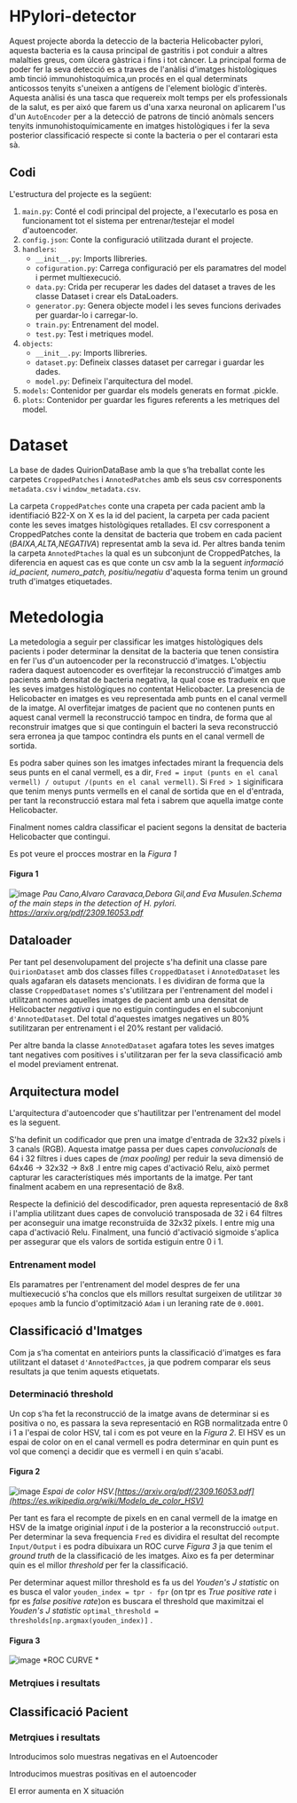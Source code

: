 # HPylori-detector
Aquest projecte aborda la deteccio de la bacteria Helicobacter pylori, aquesta bacteria es la causa principal de gastritis i pot conduir a altres malalties greus, com úlcera gàstrica i fins i tot càncer. La principal forma de poder fer la seva detecció es a traves de l'anàlisi d'imatges histològiques amb tinció immunohistoquímica,un procés en el qual determinats anticossos tenyits s'uneixen a antígens de l'element
biològic d'interès. Aquesta anàlisi és una tasca que requereix molt temps per els professionals de la salut, es per aixó que farem us d'una xarxa neuronal on aplicarem l'us d'un ``AutoEncoder`` per a la detecció de patrons de tinció anòmals sencers tenyits inmunohistoquímicamente en imatges histològiques i fer la seva posterior classificació respecte si conte la bacteria o per el contarari esta sà.

## Codi
L'estructura del projecte es la següent:
1. ``main.py``: Conté el codi principal del projecte, a l'executarlo es posa en funcionament tot el sistema per entrenar/testejar el model d'autoencoder.
2. ``config.json``: Conte la configuració utilitzada durant el projecte.
3. ``handlers``:
   - ``__init__.py``: Imports llibreries.
   - ``cofiguration.py``: Carrega configuració per els paramatres del model i permet multiexecució.
   - ``data.py``: Crida per recuperar les dades del dataset a traves de les classe Dataset i crear els DataLoaders.
   - ``generator.py``: Genera objecte model i les seves funcions derivades per guardar-lo i carregar-lo.
   - ``train.py``: Entrenament del model.
   - ``test.py``: Test i metriques model.
4. ``objects``:
   - ``__init__.py``: Imports llibreries.
   - ``dataset.py``: Defineix classes dataset per carregar i guardar les dades.
   - ``model.py``: Defineix l'arquitectura del model.
5. ``models``: Contenidor per guardar els models generats en format .pickle.
6. ``plots``: Contenidor per guardar les figures referents a les metriques del model.


# Dataset

La base de dades QuirionDataBase amb la que s’ha treballat conte les carpetes ``CroppedPatches`` i ``AnnotedPatches`` amb els seus csv corresponents ``metadata.csv`` i ``window_metadata.csv``. 

La carpeta ``CroppedPatches`` conte una crapeta per cada pacient amb la identifiació B22-X on X es la id del pacient, la carpeta per cada pacient conte les seves imatges histològiques retallades. El csv corresponent a CroppedPatches conte la densitat de bacteria que trobem en cada pacient (*BAIXA,ALTA,NEGATIVA*) representat amb la seva id. Per altres banda tenim la carpeta ``AnnotedPtaches`` la qual es un subconjunt de CroppedPatches, la diferencia en aquest cas es que conte un csv amb la la seguent *informació id_pacient, numero_patch, positiu/negatiu* d'aquesta forma tenim un ground truth d'imatges etiquetades.

# Metedologia

La metedologia a seguir per classificar les imatges histològiques dels pacients i poder determinar la densitat de la bacteria que tenen consistira en fer l'us d'un autoencoder per la reconstrucció d'imatges. L'objectiu radera daquest autoencoder es overfitejar la reconstrucció d'imatges amb pacients amb densitat de bacteria negativa, la qual cose es tradueix en que les seves imatges histològiques no contentat Helicobacter. La presencia de Helicobacter en imatges es veu representada amb punts en el canal vermell de la imatge. Al overfitejar imatges de pacient que no contenen punts en aquest canal vermell la reconstrucció tampoc en tindra, de forma que al reconstruir imatges que si que continguin el bacteri la seva reconstrucció sera erronea ja que tampoc contindra els punts en el canal vermell de sortida.

Es podra saber quines son les imatges infectades mirant la frequencia dels seus punts en el canal vermell, es a dir, ``Fred = input (punts en el canal vermell) / outuput /(punts en el canal vermell)``. Si ``Fred > 1`` siginificara que tenim menys punts vermells en el canal de sortida que en el d'entrada, per tant la reconstrucció estara mal feta i sabrem que aquella imatge conte Helicobacter.

Finalment nomes caldra classificar el pacient segons la densitat de bacteria Helicobacter que contingui.

Es pot veure el procces mostrar en la *Figura 1*

#### Figura 1
![image](https://github.com/rauldaal/HPylori-detector/assets/61145059/09aa29f7-c41f-42ed-a5bd-04e1c46897d2)
*Pau Cano,Alvaro Caravaca,Debora Gil,and Eva Musulen.Schema of the main steps in the detection of H. pylori.
 https://arxiv.org/pdf/2309.16053.pdf*

## Dataloader 

Per tant pel desenvolupament del projecte s'ha definit una classe pare ``QuirionDataset`` amb dos classes filles ``CroppedDataset`` i ``AnnotedDataset`` les quals agafaran els datasets mencionats. I es dividiran de forma que la classe ``CroppedDataset`` nomes s's'utilitzara per l'entrenament del model i utilitzant nomes aquelles imatges de pacient amb una densitat de Helicobacter *negativa* i que no estiguin contingudes en el subconjunt ``d'AnnotedDataset``. Del total d'aquestes imatges negatives un 80% sutilitzaran per entrenament i el 20% restant per validació.

Per altre banda la classe ``AnnotedDataset`` agafara totes les seves imatges tant negatives com positives i s'utilitzaran per fer la seva classificació amb el model previament entrenat.

## Arquitectura model

L'arquitectura d'autoencoder que s'hautilitzar per l'entrenament del model es la seguent.

S'ha definit un codificador que pren una imatge d'entrada de 32x32 píxels i 3 canals (RGB). Aquesta imatge passa per dues capes *convolucionals* de 64 i 32 filtres i dues capes de *(max pooling)* per reduir la seva dimensió de 64x46 -> 32x32  -> 8x8 .I entre mig capes d'activació Relu, això permet capturar les característiques més importants de la imatge. Per tant finalment acabem en una representació de 8x8.

Respecte la definició del descodificador, pren aquesta representació de 8x8 i l'amplia utilitzant dues capes de convolució transposada de 32 i 64 filtres per aconseguir una imatge reconstruïda de 32x32 píxels. I entre mig una capa d'activació Relu. Finalment, una funció d'activació sigmoide s'aplica per assegurar que els valors de sortida estiguin entre 0 i 1.

### Entrenament model
Els paramatres per l'entrenament del model despres de fer una multiexecució s'ha conclos que els millors resultat surgeixen de utilitzar ``30 epoques`` amb la funcio d'optimització ``Adam`` i un leraning rate de ``0.0001``.

## Classificació d'Imatges

Com ja s'ha comentat en anteiriors punts la classificació d'imatges es fara utilitzant el dataset ``d'AnnotedPactces``, ja que podrem comparar els seus resultats ja que tenim aquests etiquetats.

### Determinació threshold 

Un cop s'ha fet la reconstrucció de la imatge avans de determinar si es positiva o no, es passara la seva representació en RGB normalitzada entre 0 i 1 a l'espai de color HSV, tal i com es pot veure en la *Figura 2*. El HSV es un espai de color on en el canal vermell es podra determinar en quin punt es vol que començi a decidir que es vermell i en quin s'acabi.

#### Figura 2
![image](https://github.com/rauldaal/HPylori-detector/assets/61145059/04c54c80-846a-424c-9e48-7eae5ae24b5b)
*Espai de color HSV.[https://arxiv.org/pdf/2309.16053.pdf](https://es.wikipedia.org/wiki/Modelo_de_color_HSV)*


Per tant es fara el recompte de pixels en en canal vermell de la imatge en HSV de la imatge originial *input* i de la posterior a la reconstrucció ``output``. Per determinar la seva frequencia ``Fred`` es dividira el resultat del recompte ``Input/Output`` i es podra dibuixara un ROC curve *Figura 3* ja que tenim el *ground truth* de la classificació de les imatges. Aixo es fa per determinar quin es el millor *threshold* per fer la classificació.

Per determinar aquest millor threshold es fa us del *Youden's J statistic* on es busca el valor ``youden_index = tpr - fpr`` (on tpr es *True positive rate* i fpr es *false positive rate*)on es buscara el threshold que maximitzai el *Youden's J statistic* ``optimal_threshold = thresholds[np.argmax(youden_index)]`` .

#### Figura 3
![image](https://github.com/rauldaal/HPylori-detector/assets/61145059/55da6b4e-c127-457e-a8cd-e20e6ed7830a)
*ROC CURVE *

### Metrqiues i resultats

## Classificació Pacient

### Metrqiues i resultats



Introducimos solo muestras negativas en el Autoencoder

Introducimos muestras positivas en el autoencoder

El error aumenta en X situación


